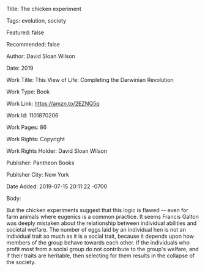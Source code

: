 Title:  The chicken experiment

Tags:   evolution, society

Featured: false

Recommended: false

Author: David Sloan Wilson

Date:   2019

Work Title: This View of Life: Completing the Darwinian Revolution

Work Type: Book

Work Link: https://amzn.to/2EZNQ5q

Work Id: 1101870206

Work Pages: 86

Work Rights: Copyright

Work Rights Holder: David Sloan Wilson

Publisher: Pantheon Books

Publisher City: New York

Date Added: 2019-07-15 20:11:22 -0700

Body: 

But the chicken experiments suggest that this logic is flawed -- even for farm animals where eugenics is a common practice. It seems Francis Galton was deeply mistaken about the relationship between individual abilities and societal welfare. The number of eggs laid by an individual hen is not an individual trait so much as it is a social trait, because it depends upon how members of the group behave towards each other. If the individuals who profit most from a social group do not contribute to the group's welfare, and if their traits are heritable, then selecting for them results in the collapse of the society. 

